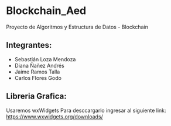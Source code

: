 # Blockchain_Aed
Proyecto de Algoritmos y Estructura de Datos  - Blockchain
## Integrantes:
- Sebastián Loza Mendoza
- Diana Ñañez Andrés
- Jaime Ramos Talla
- Carlos Flores Godo

## Libreria Grafica:
Usaremos wxWidgets
Para desccargarlo ingresar al siguiente link:
https://www.wxwidgets.org/downloads/


